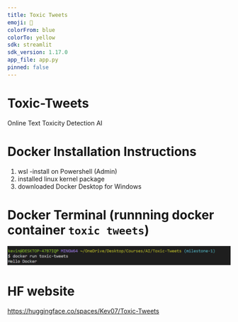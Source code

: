 ```yaml
---
title: Toxic Tweets
emoji: 🐨
colorFrom: blue
colorTo: yellow
sdk: streamlit
sdk_version: 1.17.0
app_file: app.py
pinned: false
---
```


# Toxic-Tweets
Online Text Toxicity Detection AI

# Docker Installation Instructions 
1. wsl -install on Powershell (Admin)
2. installed linux kernel package 
3. downloaded Docker Desktop for Windows 

# Docker Terminal (runnning docker container `toxic tweets`)
![image](https://github.com/kn2118/Toxic-Tweets/blob/milestone-1/dockerProof.png)

# HF website 
https://huggingface.co/spaces/Kev07/Toxic-Tweets


